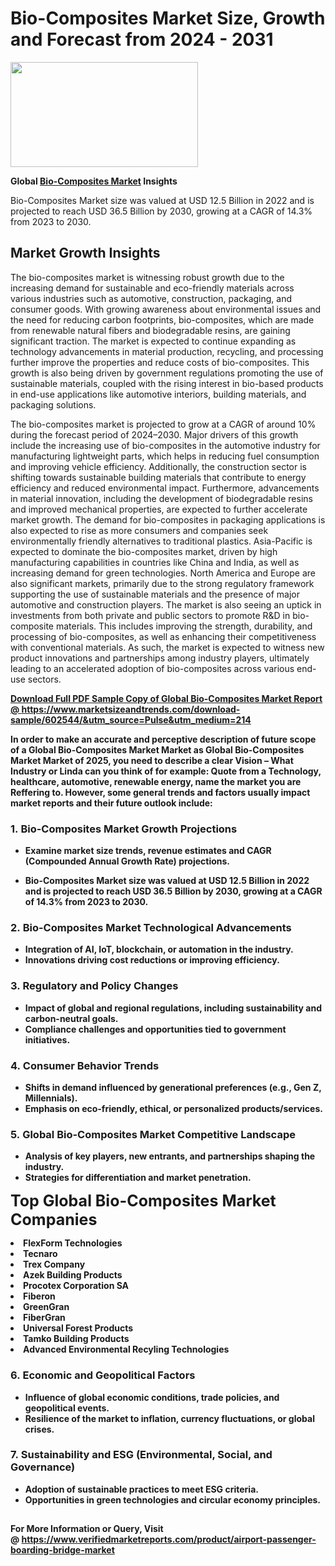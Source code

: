 <H1>Bio-Composites Market Size, Growth and Forecast from 2024 - 2031</H1><img class="aligncenter size-medium wp-image-584254" src="https://thirdeyenews.in/wp-content/uploads/2024/09/Global-Market-Research-300x168.jpeg" alt="" width="300" height="168" /><p><strong>Global&nbsp;<a href="https://www.marketsizeandtrends.com/download-sample/602544/&amp;utm_source=Pulse&amp;utm_medium=214">Bio-Composites Market</a> Insights</strong></p><p>Bio-Composites Market size was valued at USD 12.5 Billion in 2022 and is projected to reach USD 36.5 Billion by 2030, growing at a CAGR of 14.3% from 2023 to 2030.</p><p><h2>Market Growth Insights</h2> <p>The bio-composites market is witnessing robust growth due to the increasing demand for sustainable and eco-friendly materials across various industries such as automotive, construction, packaging, and consumer goods. With growing awareness about environmental issues and the need for reducing carbon footprints, bio-composites, which are made from renewable natural fibers and biodegradable resins, are gaining significant traction. The market is expected to continue expanding as technology advancements in material production, recycling, and processing further improve the properties and reduce costs of bio-composites. This growth is also being driven by government regulations promoting the use of sustainable materials, coupled with the rising interest in bio-based products in end-use applications like automotive interiors, building materials, and packaging solutions.</p> <p><strong><a href="#"></a></strong></p> <p>The bio-composites market is projected to grow at a CAGR of around 10% during the forecast period of 2024–2030. Major drivers of this growth include the increasing use of bio-composites in the automotive industry for manufacturing lightweight parts, which helps in reducing fuel consumption and improving vehicle efficiency. Additionally, the construction sector is shifting towards sustainable building materials that contribute to energy efficiency and reduced environmental impact. Furthermore, advancements in material innovation, including the development of biodegradable resins and improved mechanical properties, are expected to further accelerate market growth. The demand for bio-composites in packaging applications is also expected to rise as more consumers and companies seek environmentally friendly alternatives to traditional plastics. Asia-Pacific is expected to dominate the bio-composites market, driven by high manufacturing capabilities in countries like China and India, as well as increasing demand for green technologies. North America and Europe are also significant markets, primarily due to the strong regulatory framework supporting the use of sustainable materials and the presence of major automotive and construction players. The market is also seeing an uptick in investments from both private and public sectors to promote R&D in bio-composite materials. This includes improving the strength, durability, and processing of bio-composites, as well as enhancing their competitiveness with conventional materials. As such, the market is expected to witness new product innovations and partnerships among industry players, ultimately leading to an accelerated adoption of bio-composites across various end-use sectors.</p> <p><strong><a href="#"></p><p><span class=""><strong>Download Full PDF Sample Copy of Global Bio-Composites Market Report</strong> @ <a href="https://www.marketsizeandtrends.com/download-sample/602544/&amp;utm_source=Pulse&amp;utm_medium=214" target="_blank">https://www.marketsizeandtrends.com/download-sample/602544/&amp;utm_source=Pulse&amp;utm_medium=214</a></span></p><p>In order to make an accurate and perceptive description of future scope of a Global&nbsp;Bio-Composites Market Market as Global&nbsp;Bio-Composites Market Market of 2025, you need to describe a clear Vision &ndash; What Industry or Linda can you think of for example: Quote from a Technology, healthcare, automotive, renewable energy, name the market you are Reffering to. However, some general trends and factors usually impact market reports and their future outlook include:</p><h3>1.&nbsp;<strong>Bio-Composites Market Growth Projections</strong></h3><ul><li>Examine market size trends, revenue estimates and CAGR (Compounded Annual Growth Rate) projections.</li><li><p>Bio-Composites Market size was valued at USD 12.5 Billion in 2022 and is projected to reach USD 36.5 Billion by 2030, growing at a CAGR of 14.3% from 2023 to 2030.</p></li></ul><h3>2.&nbsp;<strong>Bio-Composites Market Technological Advancements</strong></h3><ul><li>Integration of AI, IoT, blockchain, or automation in the industry.</li><li>Innovations driving cost reductions or improving efficiency.</li></ul><h3>3.&nbsp;<strong>Regulatory and Policy Changes</strong></h3><ul><li>Impact of global and regional regulations, including sustainability and carbon-neutral goals.</li><li>Compliance challenges and opportunities tied to government initiatives.</li></ul><h3>4.&nbsp;<strong>Consumer Behavior Trends</strong></h3><ul><li>Shifts in demand influenced by generational preferences (e.g., Gen Z, Millennials).</li><li>Emphasis on eco-friendly, ethical, or personalized products/services.</li></ul><h3>5.&nbsp;<strong>Global Bio-Composites Market Competitive Landscape</strong></h3><ul><li>Analysis of key players, new entrants, and partnerships shaping the industry.</li><li>Strategies for differentiation and market penetration.</li></ul><p data-pm-slice="1 1 []"><span style="color: inherit; font-family: inherit; font-size: 25px;">Top Global Bio-Composites Market Companies</span></p><div class="" data-test-id=""><p><li>FlexForm Technologies</li><li> Tecnaro</li><li> Trex Company</li><li> Azek Building Products</li><li> Procotex Corporation SA</li><li> Fiberon</li><li> GreenGran</li><li> FiberGran</li><li> Universal Forest Products</li><li> Tamko Building Products</li><li> Advanced Environmental Recyling Technologies</li></p></div><h3>6.&nbsp;<strong>Economic and Geopolitical Factors</strong></h3><ul><li>Influence of global economic conditions, trade policies, and geopolitical events.</li><li>Resilience of the market to inflation, currency fluctuations, or global crises.</li></ul><h3>7.&nbsp;<strong>Sustainability and ESG (Environmental, Social, and Governance)</strong></h3><ul><li>Adoption of sustainable practices to meet ESG criteria.</li><li>Opportunities in green technologies and circular economy principles.</li></ul><h2><strong style="font-size: 14px;">For More Information or Query, Visit @&nbsp;</strong><a style="background-color: #ffffff; font-size: 14px;" href="https://www.marketsizeandtrends.com/report/bio-composites-market/" target="_blank">https://www.verifiedmarketreports.com/product/airport-passenger-boarding-bridge-market</a></h2>
